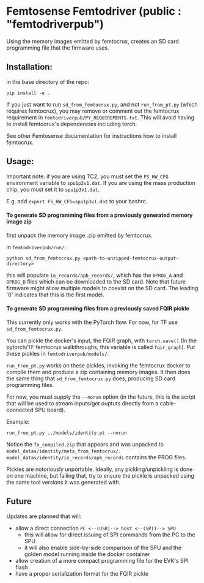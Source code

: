 # Femtosense Femtodriver (public : "femtodriverpub")

Using the memory images emitted by femtocrux, creates an SD card programming file that the firmware uses.

## Installation:

in the base directory of the repo:

```
pip install -e .
```

If you just want to run `sd_from_femtocrux.py`, and not `run_from_pt.py` (which requires femtocrux),
you may remove or comment out the femtocrux requirement in `femtodriverpub/PY_REQUIREMENTS.txt`. This will avoid having to install femtocrux's dependencies including torch.

See other Femtosense documentation for instructions how to install femtocrux.

## Usage:

Important note: if you are using TC2, you must set the `FS_HW_CFG` environment variable to `spu1p2v1.dat`.
If you are using the mass production chip, you must set it to `spu1p3v1.dat`.

E.g. add `export FS_HW_CFG=spu1p3v1.dat` to your bashrc. 

#### To generate SD programming files from a previously generated memory image zip

first unpack the memory image .zip emitted by femtocrux.

in `femtodriverpub/run/`:

```
python sd_from_femtocrux.py <path-to-unzipped-femtocrux-output-directory>
```

this will populate `io_records/apb_records/`, which has the `0PROG_A` and `0PROG_D` files which can be downloaded to the SD card. Note that future firmware might allow multiple models to coexist on the SD card. The leading '0' indicates that this is the first model.

#### To generate SD programming files from a previously saved FQIR pickle

This currently only works with the PyTorch flow. For now, for TF use `sd_from_femtocrux.py`.

You can pickle the docker's input, the FQIR graph, with `torch.save()` (In the pytorch/TF femtocrux walkthroughs, this variable is called `fqir_graph`). Put these pickles in `femtodriverpub/models/`.

`run_from_pt.py` works on these pickles, invoking the femtocrux docker to compile them and produce a zip containing memory images. It then does the same thing that `sd_from_femtocrux.py` does, producing SD card programming files. 

For now, you must supply the `--norun` option (in the future, this is the script that will be used to stream inputs/get ouptuts directly from a cable-connected SPU board).

Example:

```
run_from_pt.py ../models/identity.pt --norun
```

Notice the `fx_compiled.zip` that appears and was unpacked to `model_datas/identity/meta_from_femtocrux/`. 
`model_datas/identity/io_records/apb_records` contains the PROG files.

Pickles are notoriously unportable. Ideally, any pickling/unpickling is done on one machine, but failing that, try to ensure the pickle is unpacked using the same tool versions it was generated with.

## Future

Updates are planned that will:
- allow a direct connection `PC <--(USB)--> host <--(SPI)--> SPU`
    - this will allow for direct issuing of SPI commands from the PC to the SPU
    - it will also enable side-by-side comparison of the SPU and the golden model running inside the docker container
- allow creation of a more compact programming file for the EVK's SPI flash
- have a proper serialization format for the FQIR pickle

